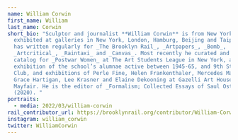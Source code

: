 ```yaml
---
name: William Corwin
first_name: William
last_name: Corwin
short_bio: "Sculptor and journalist **William Corwin** is from New York. He has
  exhibited at galleries in New York, London, Hamburg, Beijing and Taipei. He
  has written regularly for _The Brooklyn Rail_, _Artpapers_, _Bomb_,
  _Artcritical_, _Raintaxi_ and _Canvas_. Most recently he curated and wrote the
  catalog for _Postwar Women_ at The Art Students League in New York, an
  exhibition of the school’s alumnae active between 1945-65, and 9th Street
  Club, and exhibitions of Perle Fine, Helen Frankenthaler, Mercedes Matter,
  Grace Hartigan, Lee Krasner and Elaine Dekooning at Gazelli Art House in
  Mayfair. He is the editor of _Formalism; Collected Essays of Saul Ostrow_,
  (2020). "
portraits:
  - media: 2022/03/william-corwin
rail_contributor_url: https://brooklynrail.org/contributor/William-Corwin
instagram: william_corwin
twitter: WilliamCorwin
---
```

